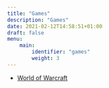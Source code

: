 ```yaml
---
title: "Games"
description: "Games"
date: 2021-02-12T14:58:51+01:00
draft: false
menu:
    main:
        identifier: "games"
        weight: 3
---
```


* [World of Warcraft](world-of-warcraft)